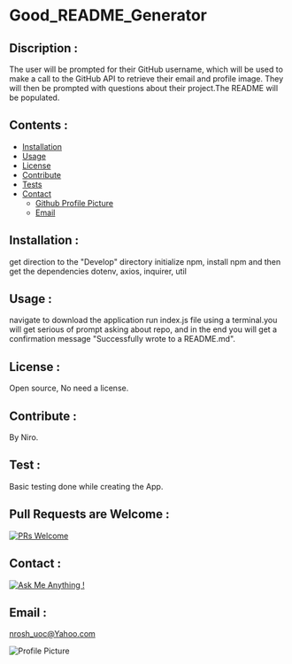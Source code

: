  # Good_README_Generator

 ## Discription :

The user will be prompted for their GitHub username, which will be used to make a call to the GitHub API to retrieve their email and profile image. They will then be prompted with questions about their project.The README will be populated.

## Contents : 

* [Installation](#installation)
* [Usage](#usage)
* [License](#license)
* [Contribute](#contributions)
* [Tests](#tests)
* [Contact](#Contact)
    *   [Github Profile Picture](#githubprofile)
    *   [Email](#email)

## Installation :

get direction to the "Develop" directory initialize npm, install npm and then get the dependencies dotenv, axios, inquirer, util

## Usage : 

navigate to download the application run index.js file using a terminal.you will get serious of prompt asking about repo, and in the end you will get a confirmation message "Successfully wrote to a README.md".

## License :

Open source, No need a license. 

## Contribute : 

By Niro.

## Test : 

Basic testing done while creating the App.

## Pull Requests are Welcome : 

[![PRs Welcome](https://img.shields.io/badge/PRs-welcome-brightgreen.svg?style=flat-square)](http://makeapullrequest.com)

## Contact :

[![Ask Me Anything !](https://img.shields.io/badge/Ask%20me-anything-1abc9c.svg)](https://GitHub.com"/niro)

## Email :

nrosh_uoc@Yahoo.com

![Profile Picture](https://avatars3.githubusercontent.com/u/43881595?v=4)
